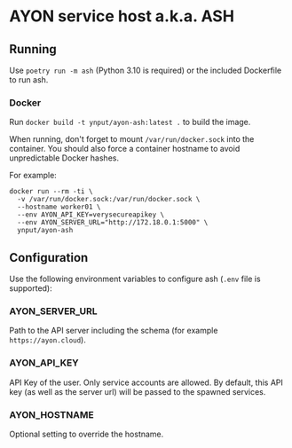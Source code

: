 AYON service host a.k.a. ASH
===

Running
-------

Use `poetry run -m ash` (Python 3.10 is required) or the included Dockerfile to run ash.


### Docker

Run `docker build -t ynput/ayon-ash:latest .` to build the image.

When running, don't forget to mount `/var/run/docker.sock` into the container.
You should also force a container hostname to avoid unpredictable Docker hashes.

For example:

```
docker run --rm -ti \
  -v /var/run/docker.sock:/var/run/docker.sock \
  --hostname worker01 \
  --env AYON_API_KEY=verysecureapikey \
  --env AYON_SERVER_URL="http://172.18.0.1:5000" \
  ynput/ayon-ash
```


Configuration
-------------

Use the following environment variables to configure ash (`.env` file is supported):

### AYON_SERVER_URL

Path to the API server including the schema (for example `https://ayon.cloud`).

### AYON_API_KEY

API Key of the user. Only service accounts are allowed. By default, this API key (as well as
the server url) will be passed to the spawned services.

### AYON_HOSTNAME

Optional setting to override the hostname.
